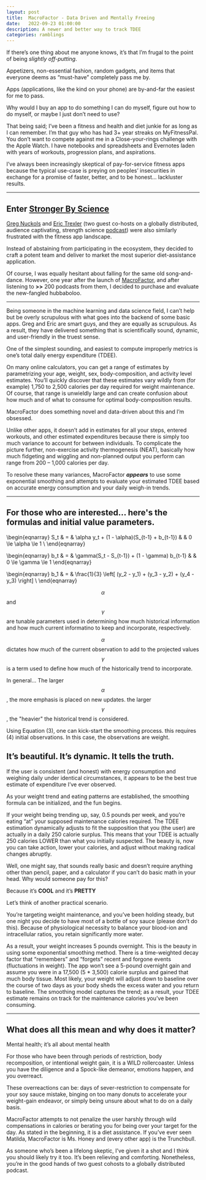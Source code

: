 ```yaml
---
layout: post
title:  MacroFactor - Data Driven and Mentally Freeing
date:   2022-09-23 01:00:00
description: A newer and better way to track TDEE
categories: ramblings
---
```


If there’s one thing about me anyone knows, it’s that I’m frugal to the point of being __slightly_ off-putting_.

Appetizers, non-essential fashion, random gadgets, and items that everyone deems as “must-have” completely pass me by.

Apps (applications, like the kind on your phone) are by-and-far the easiest for me to pass. 

Why would I buy an app to do something I can do myself, figure out how to do myself, or maybe I just don’t need to use?

That being said; I’ve been a fitness and health and diet junkie for as long as I can remember.
I’m that guy who has had 3+ year streaks on MyFitnessPal. You don’t want to compete against me in a Close-your-rings challenge with the Apple Watch. I have notebooks and spreadsheets and Evernotes laden with years of workouts, progression plans, and aspirations.

I’ve always been increasingly skeptical of pay-for-service fitness apps because the typical use-case is preying on peoples’ insecurities in exchange for a promise of faster, better, and to be honest… lackluster results.

---
Enter [Stronger By Science](https://www.strongerbyscience.com/)
-

[Greg Nuckols](http://gregnuckols.com/) and [Eric Trexler](https://www.strongerbyscience.com/coaching/eric-trexler/) (two guest co-hosts on a globally distributed, audience captivating, strength science [podcast](https://www.strongerbyscience.com/podcast/)) were also similarly frustrated with the fitness app landscape. 

Instead of abstaining from participating in the ecosystem, they decided to craft a potent team and deliver to market the most superior diet-assistance application.

Of course, I was equally hesitant about falling for the same old song-and-dance. However, one year after the launch of [MacroFactor](https://www.strongerbyscience.com/macrofactor/), and after listening to **>>** 200 podcasts from them, I decided to purchase and evaluate the new-fangled hubbaboloo.

---

Being someone in the machine learning and data science field, I can’t help but be overly scrupulous with what goes into the backend of some basic apps. Greg and Eric are smart guys, and they are equally as scrupulous. As a result, they have delivered something that is scientifically sound, dynamic, and user-friendly in the truest sense. 

One of the simplest sounding, and easiest to compute improperly metrics is one’s total daily energy expenditure (TDEE). 

On many online calculators, you can get a range of estimates by parametrizing your age, weight, sex, body-composition, and activity level estimates. You’ll quickly discover that these estimates vary wildly from (for example) 1,750 to 2,500 calories per day required for weight maintenance. Of course, that range is unwieldly large and can create confusion about how much and of what to consume for optimal body-composition results.

MacroFactor does something novel and data-driven about this and I’m obsessed.

Unlike other apps, it doesn’t add in estimates for all your steps, entered workouts, and other estimated expenditures because there is simply too much variance to account for between individuals. To complicate the picture further, non-exercise activity thermogenesis (NEAT), basically how much fidgeting and wiggling and non-planned output you perform can range from 200 – 1,000 calories per day.

To resolve these many variances, MacroFactor **_appears_** to use some exponential smoothing and attempts to evaluate your estimated TDEE based on accurate energy consumption and your daily weigh-in trends.

---
For those who are interested... here's the formulas and initial value parameters.
-


\begin{eqnarray}
S_t & = & \alpha y_t + (1 - \alpha)(S_{t-1} + b_{t-1}) & & 0 \le \alpha \le 1 \\
\end{eqnarray}

\begin{eqnarray}
b_t & = & \gamma(S_t - S_{t-1}) + (1 - \gamma) b_{t-1} & & 0 \le \gamma \le 1 
\end{eqnarray}

\begin{eqnarray}
b_1 & = & \frac{1}{3} \left[ (y_2 - y_1) + (y_3 - y_2) + (y_4 - y_3) \right] \\
\end{eqnarray}

$$\alpha$$ and $$ \gamma $$ are tunable parameters used in determining how much historical information 
and how much current informatino to keep and incorporate, respectively.

$$\alpha$$ dictates how much of the current observation to add to the projected values
$$\gamma$$ is a term used to define how much of the historically trend to incorporate.

In general... The larger $$\alpha$$, the more emphasis is placed on new updates. the larger $$\gamma$$, the "heavier" the historical trend is considered.

Using Equation (3), one can kick-start the smoothing process. this requires (4) initial observations. In this case, the observations are weight.


It’s beautiful. It’s dynamic. It tells the truth.
-

If the user is consistent (and honest) with energy consumption and weighing daily under identical circumstances, it appears to be the best true estimate of expenditure I’ve ever observed.

As your weight trend and eating patterns are established, the smoothing formula can be initialized, and the fun begins.

If your weight being trending up, say, 0.5 pounds per week, and you’re eating “at” your supposed maintenance calories required. The TDEE estimation dynamically adjusts to fit the supposition that you (the user) are actually in a daily 250 calorie surplus. This means that your TDEE is actually 250 calories LOWER than what you initially suspected. The beauty is, now you can take action, lower your calories, and adjust without making radical changes abruptly.

Well, one might say, that sounds really basic and doesn’t require anything other than pencil, paper, and a calculator if you can’t do basic math in your head. Why would someone pay for this?

Because it’s **COOL** and it’s **PRETTY**

Let’s think of another practical scenario.

You’re targeting weight maintenance, and you’ve been holding steady, but one night you decide to have most of a bottle of soy sauce (please don’t do this). Because of physiological necessity to balance your blood-ion and intracellular ratios, you retain significantly more water. 

As a result, your weight increases 5 pounds overnight.
This is the beauty in using some exponential smoothing method. There is a time-weighted decay factor that “remembers” and “forgets” recent and forgone events (fluctuations in weight). The app won’t see a 5-pound overnight gain and assume you were in a 17,500 (5 * 3,500) calorie surplus and gained that much body tissue. Most likely, your weight will adjust down to baseline over the course of two days as your body sheds the excess water and you return to baseline. The smoothing model captures the trend; as a result, your TDEE estimate remains on track for the maintenance calories you’ve been consuming.

---
What does all this mean and why does it matter?
-

Mental health; it’s all about mental health

For those who have been through periods of restriction, body recomposition, or intentional weight gain, it is a WILD rollercoaster. Unless you have the diligence and a Spock-like demeanor, emotions happen, and you overreact.

These overreactions can be: days of sever-restriction to compensate for your soy sauce mistake, binging on too many donuts to accelerate your weight-gain endeavor, or simply being unsure about what to do on a daily basis.

MacroFactor attempts to not penalize the user harshly through wild compensations in calories or berating you for being over your target for the day. As stated in the beginning, it is a diet assistance. If you’ve ever seen Matilda, MacroFactor is Ms. Honey and (every other app) is the Trunchbull. 

As someone who’s been a lifelong skeptic, I’ve given it a shot and I think you should likely try it too. It’s been relieving and comforting. Nonetheless, you’re in the good hands of two guest cohosts to a globally distributed podcast.


